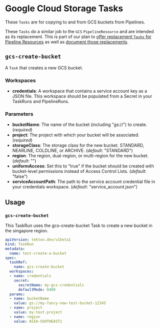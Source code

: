 # Google Cloud Storage Tasks

These `Tasks` are for copying to and from GCS buckets from Pipelines.

These `Tasks` do a similar job to the `GCS` `PipelineResource` and
are intended as its replacement. This is part of our plan to [offer replacement
`Tasks` for Pipeline Resources](https://github.com/tektoncd/catalog/issues/95)
as well as
[document those replacements](https://github.com/tektoncd/pipeline/issues/1369).


## `gcs-create-bucket`

A `Task` that creates a new GCS bucket.

### Workspaces

* **credentials**: A workspace that contains a service account key as a JSON file.
    This workspace should be populated from a Secret in your TaskRuns and PipelineRuns.

### Parameters

* **bucketName**: The name of the bucket (including "gs://") to create. (_required_)
* **project**: The project with which your bucket will be associated. (_required_)
* **storageClass**: The storage class for the new bucket. STANDARD, NEARLINE, COLDLINE, or ARCHIVE. (_default_: "STANDARD")
* **region**: The region, dual-region, or multi-region for the new bucket. (_default_: "")
* **uniformAccess**: Set this to "true" if the bucket should be created with bucket-level permissions instead of Access Control Lists. (_default_: "false")
* **serviceAccountPath**: The path to the service account credential file in your credentials workspace. (_default_: "service\_account.json")

## Usage

### `gcs-create-bucket`

This TaskRun uses the gcs-create-bucket Task to create a new bucket in the singapore region.

```yaml
apiVersion: tekton.dev/v1beta1
kind: TaskRun
metadata:
  name: test-create-a-bucket
spec:
  taskRef:
    name: gcs-create-bucket
  workspaces:
  - name: credentials
    secret:
      secretName: my-gcs-credentials
      defaultMode: 0400
  params:
  - name: bucketName
    value: gs://my-fancy-new-test-bucket-12345
  - name: project
    value: my-test-project
  - name: region
    value: ASIA-SOUTHEAST1
```
